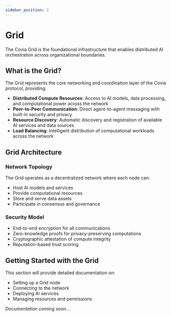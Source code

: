 ```yaml
---
sidebar_position: 2
---
```


# Grid

The Covia Grid is the foundational infrastructure that enables distributed AI orchestration across organizational boundaries.

## What is the Grid?

The Grid represents the core networking and coordination layer of the Covia protocol, providing:

- **Distributed Compute Resources**: Access to AI models, data processing, and computational power across the network
- **Peer-to-Peer Communication**: Direct agent-to-agent messaging with built-in security and privacy
- **Resource Discovery**: Automatic discovery and registration of available AI services and data sources
- **Load Balancing**: Intelligent distribution of computational workloads across the network

## Grid Architecture

### Network Topology
The Grid operates as a decentralized network where each node can:
- Host AI models and services
- Provide computational resources
- Store and serve data assets
- Participate in consensus and governance

### Security Model
- End-to-end encryption for all communications
- Zero-knowledge proofs for privacy-preserving computations
- Cryptographic attestation of compute integrity
- Reputation-based trust scoring

## Getting Started with the Grid

This section will provide detailed documentation on:
- Setting up a Grid node
- Connecting to the network
- Deploying AI services
- Managing resources and permissions

*Documentation coming soon...* 